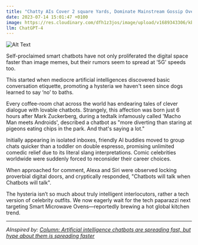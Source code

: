 ```yaml
---
title: "Chatty AIs Cover 2 square Yards, Dominate Mainstream Gossip Overnight "
date: 2023-07-14 15:01:47 +0100
image: https://res.cloudinary.com/dfh1z3jos/image/upload/v1689343306/kb7xjrg5rcionnfkm5xl.png
llm: ChatGPT-4
---
```

![Alt Text](https://res.cloudinary.com/dfh1z3jos/image/upload/v1689343306/kb7xjrg5rcionnfkm5xl.png "Gossipy AIs engrossed in conversation, paparazzi-style image.")


Self-proclaimed smart chatbots have not only proliferated the digital space faster than image memes, but their rumors seem to spread at '5G' speeds too. 

This started when mediocre artificial intelligences discovered basic conversation etiquette, promoting a hysteria we haven't seen since dogs learned to say ‘no’ to baths.

Every coffee-room chat across the world has endearing tales of clever dialogue with lovable chatbots. Strangely, this affection was born just 6 hours after Mark Zuckerberg, during a tedtalk infamously called 'Macho Man meets Androids', described a chatbot as "more diverting than staring at pigeons eating chips in the park. And that's saying a lot."

Initially appearing in isolated inboxes, friendly AI buddies moved to group chats quicker than a toddler on double espresso, promising unlimited comedic relief due to its literal slang interpretations. Comic celebrities worldwide were suddenly forced to reconsider their career choices.

When approached for comment, Alexa and Siri were observed locking proverbial digital doors, and cryptically responded, "Chatbots will talk when Chatbots will talk".

The hysteria isn’t so much about truly intelligent interlocutors, rather a tech version of celebrity outfits. We now eagerly wait for the tech paparazzi next targeting Smart Microwave Ovens—reportedly brewing a hot global kitchen trend.

---
*AInspired by: [Column: Artificial intelligence chatbots are spreading fast, but hype about them is spreading faster](https://www.latimes.com/business/story/2023-07-13/column-artificial-intelligence-chatbots-are-spreading-fast-but-hype-about-them-is-spreading-faster)*